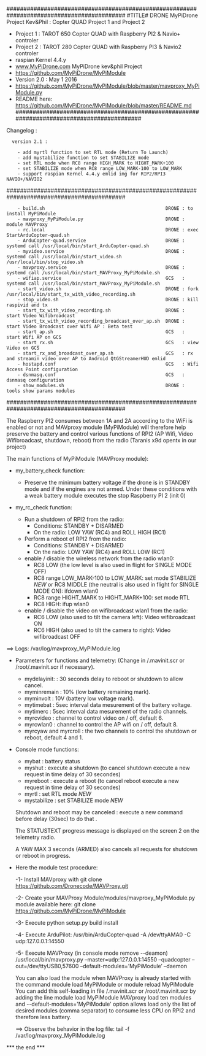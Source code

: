 ###########################################################################################
#TITLE# DRONE MyPiDrone Project Kev&Phil : Copter QUAD Project 1 and Project 2
- Project 1 : TAROT 650 Copter QUAD with Raspberry PI2 & Navio+ controler
- Project 2 : TAROT 280 Copter QUAD with Raspberry PI3 & Navio2 controler
- raspian Kernel 4.4.y 
- www.MyPiDrone.com MyPiDrone kev&phil Project
- https://github.com/MyPiDrone/MyPiModule 
- Version 2.0 : May 1 2016 
- https://github.com/MyPiDrone/MyPiModule/blob/master/mavproxy_MyPiModule.py
- README here: https://github.com/MyPiDrone/MyPiModule/blob/master/README.md
###########################################################################################

 Changelog :

      version 2.1 :

        - add myrtl function to set RTL mode (Return To Launch)
        - add mystabilize function to set STABILIZE mode
        - set RTL mode when RC8 range HIGH_MARK to HIGHT_MARK+100
        - set STABILIZE mode when RC8 range LOW_MARK-100 to LOW_MARK
        - support raspian Kernel 4.4.y emlid img for RIP2/RPI3 NAVIO+/NAVIO2

###########################################################################################

        - build.sh                                            DRONE : to install MyPiModule
        - mavproxy_MyPiModule.py                              DRONE : module MAVProxy
        - rc.local                                            DRONE : exec StartArduCopter-quad.sh
        - ArduCopter-quad.service                             DRONE : systemd call /usr/local/bin/start_ArduCopter-quad.sh
        - myvideo.service                                     DRONE : systemd call /usr/local/bin/start_video.sh /usr/local/bin/stop_video.sh
        - mavproxy.service                                    DRONE : systemd call /usr/local/bin/start_MAVProxy_MyPiModule.sh
        - wifiap.service                                      GCS   : systemd call /usr/local/bin/start_MAVProxy_MyPiModule.sh
        - start_video.sh                                      DRONE : fork /usr/local/bin/start_tx_with_video_recording.sh
        - stop_video.sh                                       DRONE : kill raspivid and tx
        - start_tx_with_video_recording.sh                    DRONE : start Video Wifibroadcast
        - start_tx_with_video_recording_broadcast_over_ap.sh  DRONE : start Video Broadcast over Wifi AP : Beta test
        - start_ap.sh                                         GCS   : start Wifi AP on GCS
        - start_rx.sh                                         GCS   : view Video on GCS
        - start_rx_and_broadcast_over_ap.sh                   GCS   : rx and streamin video over AP to Android QtGStreamerHUD emlid
        - hostapd.conf                                        GCS   : Wifi Access Point configuration
        - dsnmasq.conf                                        GCS   : dsnmasq configuration
        - show_modules.sh                                     DRONE : tools show params modules

###########################################################################################


The Raspberry PI2 consumes between 1A and 2A according to the WiFi is enabled or not and MAVproxy module (MyPiModule) 
will therefore help preserve the battery and control various functions of RPI2 (AP Wifi, Video Wifibroadcast, shutdown, reboot)
 from the radio (Taranis x9d opentx in our project)

The main functions of MyPiModule (MAVProxy module):

* my_battery_check function:

    - Preserve the minimum battery voltage if the drone is in STANDBY mode and if the engines are not armed.
      Under these conditions with a weak battery module executes the stop Raspberry PI 2 (init 0)

* my_rc_check function:

    - Run a shutdown of RPI2 from the radio:
        - Conditions: STANDBY + DISARMED
        - On the radio: LOW YAW (RC4) and ROLL HIGH (RC1)
    - Perform a reboot of RPI2 from the radio:
        - Conditions: STANDBY + DISARMED
        - On the radio: LOW YAW (RC4) and ROLL LOW (RC1)
    - enable / disable the wireless network from the radio wlan0:
        - RC8 LOW (the low level is also used in flight for SINGLE MODE OFF) 
        - RC8 range LOW_MARK-100 to LOW_MARK: set mode STABILIZE *NEW*
          or RC8 MIDDLE (the neutral is also used in flight for SINGLE MODE ON): ifdown wlan0
        - RC8 range HIGHT_MARK to HIGHT_MARK+100: set mode RTL
        - RC8 HIGH: ifup wlan0 
    - enable / disable the video on wifibroadcast wlan1 from the radio:
        - RC6 LOW (also used to tilt the camera left): Video wifibroadcast ON
        - RC6 HIGH (also used to tilt the camera to right): Video wifibroadcast OFF

==> Logs: /var/log/mavproxy_MyPiModule.log


* Parameters for functions and telemetry:
  (Change in /.mavinit.scr or /root/.mavinit.scr if necessary).

    - mydelayinit: : 30 seconds delay to reboot or shutdown to allow cancel.
    - myminremain : 10% (low battery remaining mark).
    - myminvolt : 10V (battery low voltage mark).
    - mytimebat : 5sec interval data mesurement of the battery voltage.
    - mytimerc : 5sec interval data mesurement of the radio channels.
    - myrcvideo : channel to control video on / off, default 6.
    - myrcwlan0 : channel to control the AP wifi on / off, default 8.
    - myrcyaw and myrcroll : the two channels to control the shutdown or reboot, default 4 and 1.

* Console mode functions:

    - mybat       : battery status
    - myshut      : execute a shutdown (to cancel shutdown execute a new request in time delay of 30 secondes)
    - myreboot    : execute a reboot (to cancel reboot execute a new request in time delay of 30 secondes)
    - myrtl       : set RTL mode *NEW*
    - mystabilize : set STABILIZE mode *NEW*

    Shutdown and reboot may be canceled : execute a new command before delay (30sec) to do that .

    The STATUSTEXT progress message is displayed on the screen 2 on the telemetry radio.

    A YAW MAX 3 seconds (ARMED) also cancels all requests for shutdown or reboot in progress.

* Here the module test procedure:

    -1- Install MAVproxy with git clone https://github.com/Dronecode/MAVProxy.git
    
    -2- Create your MAVProxy Module/modules/mavproxy_MyPiModule.py module available here: git clone https://github.com/MyPiDrone/MyPiModule
    
    -3- Execute python setup.py build install
    
    -4- Execute ArduPilot:
      /usr/bin/ArduCopter-quad -A /dev/ttyAMA0 -C udp:127.0.0.1:14550
      
    -5- Execute MAVProxy (in console mode remove --deamon) /usr/local/bin/mavproxy.py –master=udp:127.0.0.1:14550 –quadcopter –out=/dev/ttyUSB0,57600 –default-modules=’MyPiModule’ –daemon

     You can also load the module when MAVProxy is already started with the command module load MyPiModule or module reload MyPiModule
     You can add this self-loading in file /.mavinit.scr or /root/.mavinit.scr by adding the line module load MyPiModule
     MAVproxy load ten modules and --default-modules='MyPiModule' option allows load only the list of desired modules (comma separator) to consume less CPU on RPI2 and therefore less battery.

    ==> Observe the behavior in the log file: tail -f /var/log/mavproxy_MyPiModule.log


*** the end ***

